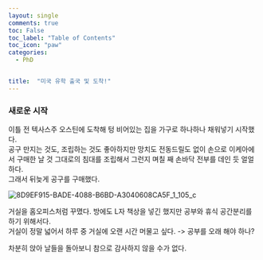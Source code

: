 ```yaml
---
layout: single
comments: true
toc: False
toc_label: "Table of Contents"
toc_icon: "paw"
categories:
  - PhD


title:  "미국 유학 출국 및 도착!"
---
```


### 새로운 시작

이틀 전 텍사스주 오스틴에 도착해 텅 비어있는 집을 가구로 하나하나 채워넣기 시작했다.  
공구 만지는 것도, 조립하는 것도 좋아하지만 망치도 전동드릴도 없이 손으로 이케아에서 구매한 날 것 그대로의 침대를 조립해서 그런지 며칠 째 손바닥 전부를 데인 듯 얼얼하다.   
그래서 뒤늦게 공구를 구매했다.    


![8D9EF915-BADE-4088-B6BD-A3040608CA5F_1_105_c](https://user-images.githubusercontent.com/81342538/128576631-626d5368-00ed-4caa-9dd9-1513c866e759.jpeg)


거실을 홈오피스처럼 꾸몄다. 방에도 L자 책상을 넣긴 했지만 공부와 휴식 공간분리를 하기 위해서다.   
거실이 정말 넓어서 하루 중 거실에 오랜 시간 머물고 싶다. -> 공부를 오래 해야 하나?    


차분히 앉아 날들을 돌아보니 참으로 감사하지 않을 수가 없다.
